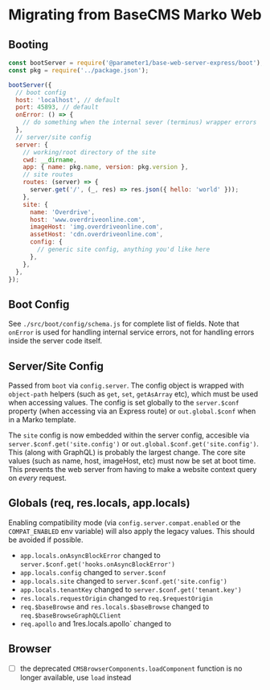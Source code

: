 # Migrating from BaseCMS Marko Web

## Booting
```js
const bootServer = require('@parameter1/base-web-server-express/boot');
const pkg = require('../package.json');

bootServer({
  // boot config
  host: 'localhost', // default
  port: 45893, // default
  onError: () => {
    // do something when the internal sever (terminus) wrapper errors
  },
  // server/site config
  server: {
    // working/root directory of the site
    cwd: __dirname,
    app: { name: pkg.name, version: pkg.version },
    // site routes
    routes: (server) => {
      server.get('/', (_, res) => res.json({ hello: 'world' }));
    },
    site: {
      name: 'Overdrive',
      host: 'www.overdriveonline.com',
      imageHost: 'img.overdriveonline.com',
      assetHost: 'cdn.overdriveonline.com',
      config: {
        // generic site config, anything you'd like here
      },
    },
  },
});
```

## Boot Config
See `./src/boot/config/schema.js` for complete list of fields. Note that `onError` is used for handling internal service errors, not for handling errors inside the server code itself.

## Server/Site Config
Passed from `boot` via `config.server`. The config object is wrapped with `object-path` helpers (such as `get`, `set`, `getAsArray` etc), which must be used when accessing values. The config is set globally to the `server.$conf` property (when accessing via an Express route) or `out.global.$conf` when in a Marko template.

The `site` config is now embedded within the server config, accesible via `server.$conf.get('site.config')` or `out.global.$conf.get('site.config')`. This (along with GraphQL) is probably the largest change. The core site values (such as name, host, imageHost, etc) must now be set at boot time. This prevents the web server from having to make a website context query on _every_ request.

## Globals (req, res.locals, app.locals)
Enabling compatibility mode (via `config.server.compat.enabled` or the `COMPAT_ENABLED` env variable) will also apply the legacy values. This should be avoided if possible.

- `app.locals.onAsyncBlockError` changed to `server.$conf.get('hooks.onAsyncBlockError')`
- `app.locals.config` changed to `server.$conf`
- `app.locals.site` changed to `server.$conf.get('site.config')`
- `app.locals.tenantKey` changed to `server.$conf.get('tenant.key')`
- `res.locals.requestOrigin` changed to `req.$requestOrigin`
- `req.$baseBrowse` and `res.locals.$baseBrowse` changed to `req.$baseBrowseGraphQLClient`
- `req.apollo` and 1res.locals.apollo` changed to

## Browser
- [ ] the deprecated `CMSBrowserComponents.loadComponent` function is no longer available, use `load` instead
